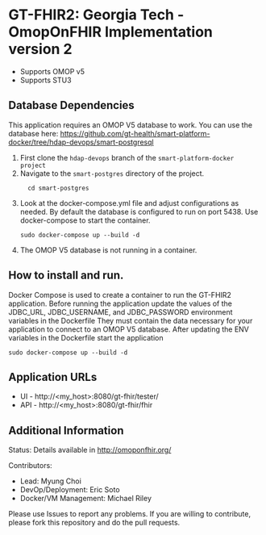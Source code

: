 GT-FHIR2: Georgia Tech - OmopOnFHIR Implementation version 2
=
- Supports OMOP v5
- Supports STU3

Database Dependencies
-
This application requires an OMOP V5 database to work. You can use the database here: https://github.com/gt-health/smart-platform-docker/tree/hdap-devops/smart-postgresql
1. First clone the `hdap-devops` branch of the `smart-platform-docker project`
2. Navigate to the `smart-postgres` directory of the project.
   ```
     cd smart-postgres
   ```
3. Look at the docker-compose.yml file and adjust configurations as needed. By default the database is configured to run on port 5438. Use docker-compose to start the container.
   ```
   sudo docker-compose up --build -d
   ```
4. The OMOP V5 database is not running in a container.

How to install and run.
-
Docker Compose is used to create a container to run the GT-FHIR2 application. Before running the application
update the values of the JDBC_URL, JDBC_USERNAME, and JDBC_PASSWORD environment variables in the Dockerfile
They must contain the data necessary for your application to connect to an OMOP V5 database.
After updating the ENV variables in the Dockerfile start the application
```
sudo docker-compose up --build -d
```

Application URLs
-
- UI - http://<my_host>:8080/gt-fhir/tester/
- API -  	http://<my_host>:8080/gt-fhir/fhir

Additional Information
-
Status: Details available in http://omoponfhir.org/

Contributors:
- Lead: Myung Choi
- DevOp/Deployment: Eric Soto
- Docker/VM Management: Michael Riley
 
Please use Issues to report any problems. If you are willing to contribute, please fork this repository and do the pull requests.
